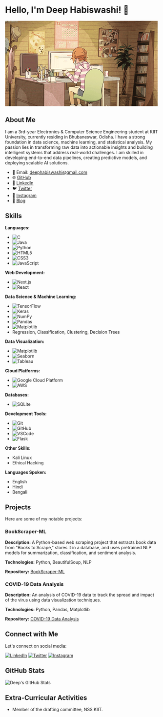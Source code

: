 # Hello, I'm Deep Habiswashi! 👋

![Banner](screenshots/curious_tech.gif)

## About Me

I am a 3rd-year Electronics & Computer Science Engineering student at KIIT University, currently residing in Bhubaneswar, Odisha. I have a strong foundation in data science, machine learning, and statistical analysis. My passion lies in transforming raw data into actionable insights and building intelligent systems that address real-world challenges. I am skilled in developing end-to-end data pipelines, creating predictive models, and deploying scalable AI solutions.

- 📧 Email: deephabiswashi@gmail.com
- 🌐 [GitHub](https://github.com/deephabiswashi)
- 💼 [LinkedIn](https://www.linkedin.com/in/deep-habiswashi-54492b295/)
- 🐦 [Twitter](https://twitter.com/Habiswashi_Deep)
- 📸 [Instagram](https://instagram.com/night_bred)
- 📝 [Blog](https://scorchedwithwords.blogspot.com/)

## Skills

**Languages:**
- ![C](https://img.shields.io/badge/-C-blue?style=flat-square&logo=c)
- ![Java](https://img.shields.io/badge/-Java-blue?style=flat-square&logo=java)
- ![Python](https://img.shields.io/badge/-Python-blue?style=flat-square&logo=python)
- ![HTML5](https://img.shields.io/badge/-HTML5-blue?style=flat-square&logo=html5)
- ![CSS3](https://img.shields.io/badge/-CSS3-blue?style=flat-square&logo=css3)
- ![JavaScript](https://img.shields.io/badge/-JavaScript-blue?style=flat-square&logo=javascript)

**Web Development:**
- ![Next.js](https://img.shields.io/badge/-Next.js-blue?style=flat-square&logo=next.js)
- ![React](https://img.shields.io/badge/-React-blue?style=flat-square&logo=react)

**Data Science & Machine Learning:**
- ![TensorFlow](https://img.shields.io/badge/-TensorFlow-blue?style=flat-square&logo=tensorflow)
- ![Keras](https://img.shields.io/badge/-Keras-blue?style=flat-square&logo=keras)
- ![NumPy](https://img.shields.io/badge/-NumPy-blue?style=flat-square&logo=numpy)
- ![Pandas](https://img.shields.io/badge/-Pandas-blue?style=flat-square&logo=pandas)
- ![Matplotlib](https://img.shields.io/badge/-Matplotlib-blue?style=flat-square&logo=matplotlib)
- Regression, Classification, Clustering, Decision Trees

**Data Visualization:**
- ![Matplotlib](https://img.shields.io/badge/-Matplotlib-blue?style=flat-square&logo=matplotlib)
- ![Seaborn](https://img.shields.io/badge/-Seaborn-blue?style=flat-square&logo=seaborn)
- ![Tableau](https://img.shields.io/badge/-Tableau-blue?style=flat-square&logo=tableau)

**Cloud Platforms:**
- ![Google Cloud Platform](https://img.shields.io/badge/-Google%20Cloud%20Platform-blue?style=flat-square&logo=google-cloud)
- ![AWS](https://img.shields.io/badge/-AWS-blue?style=flat-square&logo=amazon-aws)

**Databases:**
- ![SQLite](https://img.shields.io/badge/-SQLite-blue?style=flat-square&logo=sqlite)

**Development Tools:**
- ![Git](https://img.shields.io/badge/-Git-blue?style=flat-square&logo=git)
- ![GitHub](https://img.shields.io/badge/-GitHub-blue?style=flat-square&logo=github)
- ![VSCode](https://img.shields.io/badge/-VSCode-blue?style=flat-square&logo=visual-studio-code)
- ![Flask](https://img.shields.io/badge/-Flask-blue?style=flat-square&logo=flask)

**Other Skills:**
- Kali Linux
- Ethical Hacking

**Languages Spoken:**
- English
- Hindi
- Bengali

## Projects

Here are some of my notable projects:

### BookScraper-ML

**Description:** A Python-based web scraping project that extracts book data from "Books to Scrape," stores it in a database, and uses pretrained NLP models for summarization, classification, and sentiment analysis.

**Technologies:** Python, BeautifulSoup, NLP

**Repository:** [BookScraper-ML](https://github.com/deephabiswashi/bookscraper-ml)

### COVID-19 Data Analysis

**Description:** An analysis of COVID-19 data to track the spread and impact of the virus using data visualization techniques.

**Technologies:** Python, Pandas, Matplotlib

**Repository:** [COVID-19 Data Analysis](https://github.com/deephabiswashi/covid19-data-analysis)

## Connect with Me

Let's connect on social media:

[![LinkedIn](https://img.shields.io/badge/-LinkedIn-blue?style=flat-square&logo=linkedin)](https://www.linkedin.com/in/deep-habiswashi-54492b295/)
[![Twitter](https://img.shields.io/badge/-Twitter-blue?style=flat-square&logo=twitter)](https://twitter.com/Habiswashi_Deep)
[![Instagram](https://img.shields.io/badge/-Instagram-purple?style=flat-square&logo=instagram)](https://instagram.com/night_bred)

## GitHub Stats

![Deep's GitHub Stats](https://github-readme-stats.vercel.app/api?username=deephabiswashi&show_icons=true&theme=radical)

## Extra-Curricular Activities

- Member of the drafting committee, NSS KIIT.

